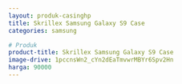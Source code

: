 ```yaml
---
layout: produk-casinghp
title: Skrillex Samsung Galaxy S9 Case
categories: samsung

# Produk
product-title: Skrillex Samsung Galaxy S9 Case
image-drive: 1pccnsWn2_cYn2dEaTmvwrMBYr6Spv2Hn
harga: 90000
---
```

